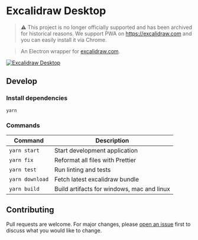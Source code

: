# Excalidraw Desktop

> ⚠️ This project is no longer officially supported and has been archived for historical reasons. We support PWA on https://excalidraw.com and you can easily install it via Chrome.

> An Electron wrapper for [excalidraw.com](https://excalidraw.com).

[![Excalidraw Desktop](https://pbs.twimg.com/media/EPafpoLWoAAcFhc?format=jpg&name=large)](https://excalidraw.com/?id=5698913638023168)

## Develop

### Install dependencies

```
yarn
```

### Commands

| Command         | Description                                |
| --------------- | ------------------------------------------ |
| `yarn start`    | Start development application              |
| `yarn fix`      | Reformat all files with Prettier           |
| `yarn test`     | Run linting and tests                      |
| `yarn download` | Fetch latest excalidraw bundle             |
| `yarn build`    | Build artifacts for windows, mac and linux |

## Contributing

Pull requests are welcome. For major changes, please [open an issue](https://github.com/excalidraw/excalidraw-desktop/issues/new) first to discuss what you would like to change.

